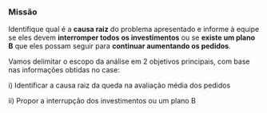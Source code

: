 ### Missão

Identifique qual é a **causa raiz** do problema apresentado e informe à equipe se eles devem **interromper todos os investimentos** ou se **existe um plano B** que eles possam seguir para **continuar aumentando os pedidos**.

Vamos delimitar o escopo da análise em 2 objetivos principais, com base nas informações obtidas no case:

i) Identificar a causa raiz da queda na avaliação média dos pedidos <p>
ii) Propor a interrupção dos investimentos ou um plano B